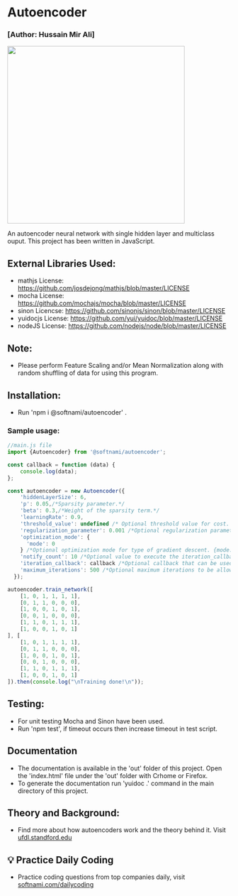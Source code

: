 # Autoencoder 
### [Author: Hussain Mir Ali]


<img src="https://upload.wikimedia.org/wikipedia/commons/3/37/Autoencoder_schema.png"  width="400" height="400">


An autoencoder neural network with single hidden layer and multiclass ouput. This project has been written in JavaScript. 

## External Libraries Used:
* mathjs License: https://github.com/josdejong/mathjs/blob/master/LICENSE
* mocha License: https://github.com/mochajs/mocha/blob/master/LICENSE
* sinon Licencse: https://github.com/sinonjs/sinon/blob/master/LICENSE
* yuidocjs License: https://github.com/yui/yuidoc/blob/master/LICENSE
* nodeJS License: https://github.com/nodejs/node/blob/master/LICENSE

## Note: 
* Please perform Feature Scaling and/or Mean Normalization along with random shuffling of data for using this program.

## Installation:
*  Run 'npm i @softnami/autoencoder' .

### Sample usage:

```javascript
//main.js file
import {Autoencoder} from '@softnami/autoencoder';

const callback = function (data) {
    console.log(data);
};

const autoencoder = new Autoencoder({
    'hiddenLayerSize': 6,
    'p': 0.05,/*Sparsity parameter.*/
    'beta': 0.3,/*Weight of the sparsity term.*/
    'learningRate': 0.9,
    'threshold_value': undefined /* Optional threshold value for cost. Defaults to 1/(e^3). */,
    'regularization_parameter': 0.001 /*Optional regularization parameter to prevent overfitting. Defaults to 0.01.*/ ,
    'optimization_mode': {
      'mode': 0
    } /*Optional optimization mode for type of gradient descent. {mode:1, 'batch_size': <your size>} for mini-batch and {mode: 0} for batch. Defaults to batch gradient descent.*/ ,
    'notify_count': 10 /*Optional value to execute the iteration_callback after every x number of iterations. Defaults to 100.*/ ,
    'iteration_callback': callback /*Optional callback that can be used for getting cost and iteration value on every notify count. Defaults to empty function.*/ ,
    'maximum_iterations': 500 /*Optional maximum iterations to be allowed before the optimization is complete. Defaults to 1000.*/
  });

autoencoder.train_network([
    [1, 0, 1, 1, 1, 1],
    [0, 1, 1, 0, 0, 0],
    [1, 0, 0, 1, 0, 1],
    [0, 0, 1, 0, 0, 0],
    [1, 1, 0, 1, 1, 1],
    [1, 0, 0, 1, 0, 1]
], [
    [1, 0, 1, 1, 1, 1],
    [0, 1, 1, 0, 0, 0],
    [1, 0, 0, 1, 0, 1],
    [0, 0, 1, 0, 0, 0],
    [1, 1, 0, 1, 1, 1],
    [1, 0, 0, 1, 0, 1]
]).then(console.log("\nTraining done!\n"));  

```

## Testing:
* For unit testing Mocha and Sinon have been used. 
* Run 'npm test', if timeout occurs then increase timeout in test script.

## Documentation
*  The documentation is available in the 'out' folder of this project. Open the 'index.html' file under the 'out' folder with Crhome or Firefox.
*  To generate the documentation run 'yuidoc .' command in the main directory of this project.

## Theory and Background:
* Find more about how autoencoders work and the theory behind it. Visit [ufdl.standford.edu](http://ufldl.stanford.edu/tutorial/unsupervised/Autoencoders/)

## 💡 Practice Daily Coding 
* Practice coding questions from top companies daily, visit [softnami.com/dailycoding](https://www.softnami.com/dailycoding/signup.html?ref=npm)